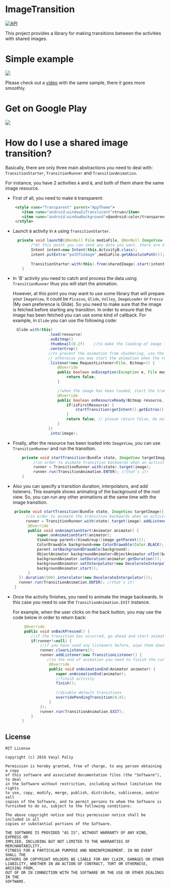 # ImageTransition
[![API](https://img.shields.io/badge/API-12%2B-blue.svg?style=flat)](https://android-arsenal.com/api?level=12) 

This project provides a library for making transitions between the activities with shared images.

# Simple example #
![](https://github.com/vpaliyX/ImageTransition/blob/master/art/ezgif.com-video-to-gif%20(4).gif)

Please check out a [video](https://www.youtube.com/watch?v=ybzTDJHUrSo) with the same sample, there it goes more smoothly.

# Get on Google Play #
<a href="https://play.google.com/store/apps/details?id=com.vasya.phototransition">
<img src="https://github.com/chrisbanes/PhotoView/blob/master/art/google-play-badge-small.png" />
</a>

# How do I use a shared image transition? #

Basically, there are only three main abstractions you need to deal with: `TransitionStarter`, `TransitionRunner` and `TransitionAnimation`.

For instance, you have 2 activities `A` and `B`, and both of them share the same image resource.

 * First of all, you need to make `B` transparent:
 
    ```xml
     <style name="Transparent" parent="AppTheme">
        <item name="android:windowIsTranslucent">true</item>
        <item name="android:windowBackground">@android:color/transparent</item>
     </style>
    ```
    
 * Launch `B` activity in `A` using `TransitionStarter`.

    ```java
      private void launchB(@NonNull File mediaFile, @NonNull ImageView sharedImage) {
            /*At this point you can send any data you want, there are no restrictions*/
            Intent intent=new Intent(this,ActivityB.class);
            intent.putExtra("pathToImage",mediaFile.getAbsolutePath());
        
            TransitionStarter.with(this).from(sharedImage).start(intent); //that's it!
        }
    ```
 
* In 'B' activity you need to catch and process the data using `TransitionRunner` thus you will start the animation.
 
    However, at this point you may want to use some library that will prepare your `ImageView`, 
    it could be `Picasso`, `Glide`, `Volley`, `ImageLoader` or `Fresco` (My own preference is Glide).
    So you need to make sure that the image is fetched before starting any transition. In order to ensure that the image has been 
     fetched you can use some kind of callback. For example, in `Glide` you can use the following code:
 ```java
      Glide.with(this)
                    .load(resource)
                    .asBitmap()
                    .thumbnail(0.2f)    //to make the loading of image faster
                    .centerCrop()
                    //to prevent the animation from shuddering, use the listener to track when the image is ready,
                    // otherwise you may start the animation when the resource hasn't been loaded yet
                    .listener(new RequestListener<File, Bitmap>() {
                        @Override
                        public boolean onException(Exception e, File model, Target<Bitmap> target, boolean isFirstResource) {
                            return false;
                        }

                        //when the image has been loaded, start the transition
                        @Override
                        public boolean onResourceReady(Bitmap resource, File model, Target<Bitmap> target, boolean isFromMemoryCache, boolean isFirstResource) {
                            if(isFirstResource) {
                                startTransition(getIntent().getExtras(),image); //pass the data and `ImageView`
                            }
                            return false; // please return false, do not return true
                        }
                    })
                    .into(image);
 ```
 
* Finally, after the resource has been loaded into `ImageView`, you can use `TransitionRunner` and run the transition.
 
  ```java
      private void startTransition(Bundle state, ImageView targetImage){
           //in order to animate transition backwards when an activity finishes, save created instance as global variable
           runner = TransitionRunner.with(state).target(image);
           runner.run(TransitionAnimation.ENTER); //that's it!
      }
  ```
  
 * Also you can specify a transition duration, interpolators, and add listeners.
      This example shows animating of the background of the root view.
      So, you can run any other animations at the same time with the image transition.
      
  ```java
      private void startTransition(Bundle state, ImageView targetImage){
           //in order to animate the transition backwards when an activity finishes, save created instance as global variable
           runner = TransitionRunner.with(state).target(image).addListener(new TransitionListener() {
            @Override
            public void onAnimationStart(Animator animator) {
                super.onAnimationStart(animator);
                ViewGroup parent=(ViewGroup)(image.getParent());
                ColorDrawable background=new ColorDrawable(Color.BLACK);
                parent.setBackgroundDrawable(background);
                ObjectAnimator backgroundAnimator=ObjectAnimator.ofInt(background,"alpha",0,255);
                backgroundAnimator.setDuration(animator.getDuration());
                backgroundAnimator.setInterpolator(new DecelerateInterpolator());
                backgroundAnimator.start();
            }
        }).duration(500).interolator(new DecelerateInterpolator());
        runner.run(TransitionAnimation.ENTER); //that's it!
      }
  ```
  
* Once the activity finishes, you need to animate the image backwards.
     In this case you need to use the `TransitionAnimation.EXIT` instance.
     
     For example, when the user clicks on the back button, you may use the code below in order to return back:
    ```java
         @Override
         public void onBackPressed() {           
            //if the transition has occurred, go ahead and start animating the image backwards
            if(runner!=null) {
                //if you have used any listeners before, wipe them down
                runner.clearListeners();  
                runner.addListener(new TransitionListener() {
                   //in the end of animation you need to finish the current activity and return back to the caller
                    @Override
                    public void onAnimationEnd(Animator animator) {
                       super.onAnimationEnd(animator);
                       //finish activity
                       finish();
                       
                       //disable default transitions 
                       overridePendingTransition(0,0);
                    }
                });
                runner.run(TransitionAnimation.EXIT);
            }
        }
   ```

## License ##

``````
MIT License

Copyright (c) 2016 Vasyl Paliy

Permission is hereby granted, free of charge, to any person obtaining a copy
of this software and associated documentation files (the "Software"), to deal
in the Software without restriction, including without limitation the rights
to use, copy, modify, merge, publish, distribute, sublicense, and/or sell
copies of the Software, and to permit persons to whom the Software is
furnished to do so, subject to the following conditions:

The above copyright notice and this permission notice shall be included in all
copies or substantial portions of the Software.

THE SOFTWARE IS PROVIDED "AS IS", WITHOUT WARRANTY OF ANY KIND, EXPRESS OR
IMPLIED, INCLUDING BUT NOT LIMITED TO THE WARRANTIES OF MERCHANTABILITY,
FITNESS FOR A PARTICULAR PURPOSE AND NONINFRINGEMENT. IN NO EVENT SHALL THE
AUTHORS OR COPYRIGHT HOLDERS BE LIABLE FOR ANY CLAIM, DAMAGES OR OTHER
LIABILITY, WHETHER IN AN ACTION OF CONTRACT, TORT OR OTHERWISE, ARISING FROM,
OUT OF OR IN CONNECTION WITH THE SOFTWARE OR THE USE OR OTHER DEALINGS IN THE
SOFTWARE.
``````
